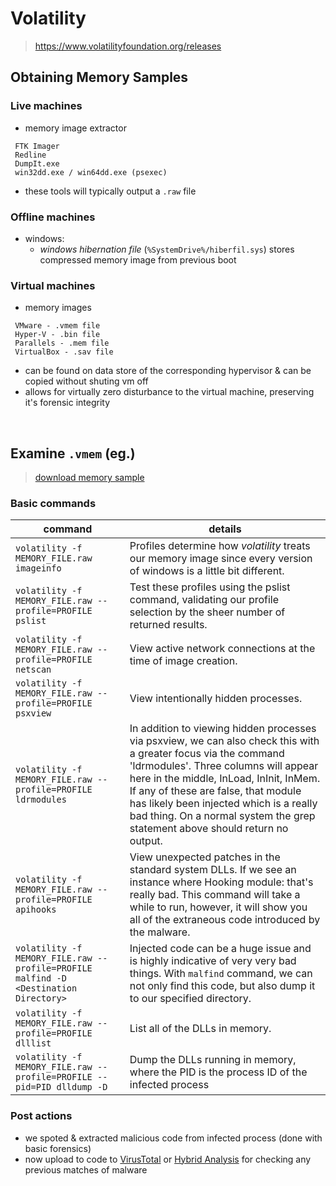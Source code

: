 # Volatility
> https://www.volatilityfoundation.org/releases


## Obtaining Memory Samples

### Live machines
- memory image extractor
```
 FTK Imager
 Redline
 DumpIt.exe
 win32dd.exe / win64dd.exe (psexec)
```
- these tools will typically output a `.raw` file

### Offline machines
- windows:
  - _windows hibernation file_ (`%SystemDrive%/hiberfil.sys`) stores compressed memory image from previous boot

### Virtual machines
- memory images
```
 VMware - .vmem file
 Hyper-V - .bin file
 Parallels - .mem file
 VirtualBox - .sav file
```
- can be found on data store of the corresponding hypervisor & can be copied without shuting vm off
- allows for virtually zero disturbance to the virtual machine, preserving it's forensic integrity


<br>

## Examine `.vmem` (eg.)
> [download memory sample](cridexmemdump.zip)

### Basic commands

|command|details|
|---|---|
|`volatility -f MEMORY_FILE.raw imageinfo`|Profiles determine how _volatility_ treats our memory image since every version of windows is a little bit different.|
|`volatility -f MEMORY_FILE.raw --profile=PROFILE pslist`|Test these profiles using the pslist command, validating our profile selection by the sheer number of returned results.|
|`volatility -f MEMORY_FILE.raw --profile=PROFILE netscan`|View active network connections at the time of image creation.|
|`volatility -f MEMORY_FILE.raw --profile=PROFILE psxview`|View intentionally hidden processes.|
|`volatility -f MEMORY_FILE.raw --profile=PROFILE ldrmodules`|In addition to viewing hidden processes via psxview, we can also check this with a greater focus via the command 'ldrmodules'. Three columns will appear here in the middle, InLoad, InInit, InMem. If any of these are false, that module has likely been injected which is a really bad thing. On a normal system the grep statement above should return no output.|
|`volatility -f MEMORY_FILE.raw --profile=PROFILE apihooks`|View unexpected patches in the standard system DLLs. If we see an instance where Hooking module: <unknown> that's really bad. This command will take a while to run, however, it will show you all of the extraneous code introduced by the malware.|
|`volatility -f MEMORY_FILE.raw --profile=PROFILE malfind -D <Destination Directory>`|Injected code can be a huge issue and is highly indicative of very very bad things. With `malfind` command, we can not only find this code, but also dump it to our specified directory.|
|`volatility -f MEMORY_FILE.raw --profile=PROFILE dlllist`|List all of the DLLs in memory.|
|`volatility -f MEMORY_FILE.raw --profile=PROFILE --pid=PID dlldump -D`|Dump the DLLs running in memory, where the PID is the process ID of the infected process|


### Post actions
- we spoted & extracted malicious code from infected process (done with basic forensics)
- now upload to code to [VirusTotal](https://www.virustotal.com/gui/home/upload) or [Hybrid Analysis](https://www.hybrid-analysis.com/) for checking any previous matches of malware


